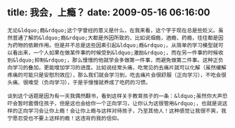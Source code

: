 title: 我会，上瘾？
date: 2009-05-16 06:16:00
---

    无论&ldquo;瘾&rdquo;这个字曾经的意义是什么，在我来看，这个字于现在总是些贬义。虽然普通了解的&ldquo;瘾&rdquo;大都是外因所致的，比如说烟瘾，酒瘾，药瘾，往往都是因为药物的依赖作用。但是并不总是这些因素引起&ldquo;瘾&rdquo;。从简单的学习模型就可以看出来，一个人如果在做某件事的时候受到&ldquo;激励&rdquo;，而在另一件事的时候收到&ldquo;抑制&rdquo;，那么慢慢的他就学会多做第一件事，而避免做第二件事。这种正负向学习的叠加，更能增加学习的进度。比如说经常头痛，吃常见的去痛片就可以化解（虽然缓解疼痛的可能只是安慰剂效应），那么我们就会学习到，吃去痛片会很舒服（正向学习），不吃会很头痛、很难受（负向学习），于是乎慢慢就养成了吃药的习惯。

    谈到这个话题是因为有一天我偶然翻书，看到这样关于教育孩子的一条：&ldquo;虽然你大声恐吓会暂时震慑住孩子，但是这也会给你一个正向学习，让你认为这很管用&rdquo;，也就是说这样的正向学习会让你上瘾！会让你上瘾与这样对待孩子，乃至其他人！这种感觉让我很不爽，我宁愿忍受也不要上这样的瘾！这违背的我的信仰。
